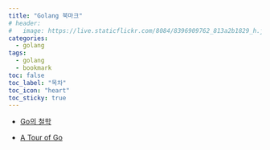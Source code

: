 ```yaml
---
title: "Golang 북마크"
# header:
#   image: https://live.staticflickr.com/8084/8396909762_813a2b1829_h.jpg
categories:
  - golang
tags:
  - golang
  - bookmark
toc: false
toc_label: "목차"
toc_icon: "heart"
toc_sticky: true
---
```


- [Go의 철학](https://marsettler.com/the-zen-of-go/)

- [A Tour of Go](https://go-tour-kr.appspot.com/#1)